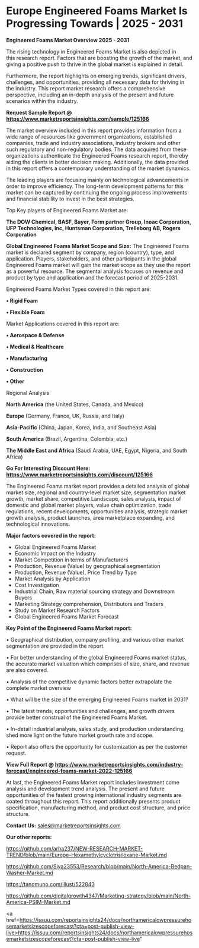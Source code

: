 # Europe Engineered Foams Market Is Progressing Towards | 2025 - 2031

<Strong> Engineered Foams Market Overview 2025 - 2031</strong>

The rising technology in Engineered Foams Market is also depicted in this research report. Factors that are boosting the growth of the market, and giving a positive push to thrive in the global market is explained in detail.

Furthermore, the report highlights on emerging trends, significant drivers, challenges, and opportunities, providing all necessary data for thriving in the industry. This report market research offers a comprehensive perspective, including an in-depth analysis of the present and future scenarios within the industry.

<strong>Request Sample Report @ <a href=https://www.marketreportsinsights.com/sample/125166>https://www.marketreportsinsights.com/sample/125166</a></strong>

The market overview included in this report provides information from a wide range of resources like government organizations, established companies, trade and industry associations, industry brokers and other such regulatory and non-regulatory bodies. The data acquired from these organizations authenticate the Engineered Foams research report, thereby aiding the clients in better decision making. Additionally, the data provided in this report offers a contemporary understanding of the market dynamics.

The leading players are focusing mainly on technological advancements in order to improve efficiency. The long-term development patterns for this market can be captured by continuing the ongoing process improvements and financial stability to invest in the best strategies.

Top Key players of Engineered Foams Market are:

<strong>The DOW Chemical, BASF, Bayer, Form partner Group, Inoac Corporation, UFP Technologies, Inc, Huntsman Corporation, Trelleborg AB, Rogers Corporation</strong>

<strong><b>Global Engineered Foams Market Scope and Size:</b></strong>
The Engineered Foams market is declared segment by company, region (country), type, and application. Players, stakeholders, and other participants in the global Engineered Foams market will gain the market scope as they use the report as a powerful resource. The segmental analysis focuses on revenue and product by type and application and the forecast period of 2025-2031.

Engineered Foams Market Types covered in this report are:

<strong>• Rigid Foam

• Flexible Foam</strong>

Market Applications covered in this report are:

<strong>• Aerospace & Defense

• Medical & Healthcare

• Manufacturing

• Construction

• Other</strong> 

Regional Analysis

<strong>North America</strong> (the United States, Canada, and Mexico)

<strong>Europe</strong> (Germany, France, UK, Russia, and Italy)

<strong>Asia-Pacific</strong> (China, Japan, Korea, India, and Southeast Asia)

<strong>South America</strong> (Brazil, Argentina, Colombia, etc.)

<strong>The Middle East and Africa</strong> (Saudi Arabia, UAE, Egypt, Nigeria, and South Africa)

<strong>Go For Interesting Discount Here: <a href=https://www.marketreportsinsights.com/discount/125166>https://www.marketreportsinsights.com/discount/125166</a></strong>

The Engineered Foams market report provides a detailed analysis of global market size, regional and country-level market size, segmentation market growth, market share, competitive Landscape, sales analysis, impact of domestic and global market players, value chain optimization, trade regulations, recent developments, opportunities analysis, strategic market growth analysis, product launches, area marketplace expanding, and technological innovations.

<strong><b>Major factors covered in the report:</b></strong>
<ul>
  <li>Global Engineered Foams Market </li>
  <li>Economic Impact on the Industry</li>
  <li>Market Competition in terms of Manufacturers</li>
  <li>Production, Revenue (Value) by geographical segmentation</li>
  <li>Production, Revenue (Value), Price Trend by Type</li>
  <li>Market Analysis by Application</li>
  <li>Cost Investigation</li>
  <li>Industrial Chain, Raw material sourcing strategy and Downstream Buyers</li>
  <li>Marketing Strategy comprehension, Distributors and Traders</li>
  <li>Study on Market Research Factors</li>
  <li>Global Engineered Foams Market Forecast</li>
</ul>

<strong><b>Key Point of the Engineered Foams Market report:</b></strong>

• Geographical distribution, company profiling, and various other market segmentation are provided in the report.

• For better understanding of the global Engineered Foams market status, the accurate market valuation which comprises of size, share, and revenue are also covered.

• Analysis of the competitive dynamic factors better extrapolate the complete market overview

• What will be the size of the emerging Engineered Foams market in 2031?

• The latest trends, opportunities and challenges, and growth drivers provide better construal of the Engineered Foams Market.

• In-detail industrial analysis, sales study, and production understanding shed more light on the future market growth rate and scope.

• Report also offers the opportunity for customization as per the customer request.

<strong><b>View Full Report @ <a href=https://www.marketreportsinsights.com/industry-forecast/engineered-foams-market-2022-125166>https://www.marketreportsinsights.com/industry-forecast/engineered-foams-market-2022-125166</a></b></strong>


At last, the Engineered Foams Market report includes investment come analysis and development trend analysis. The present and future opportunities of the fastest growing international industry segments are coated throughout this report. This report additionally presents product specification, manufacturing method, and product cost structure, and price structure.

<strong>Contact Us:</strong>
sales@marketreportsinsights.com

<strong>Our other reports:</strong>

<a href=https://github.com/arha237/NEW-RESEARCH-MARKET-TREND/blob/main/Europe-Hexamethylcyclotrisiloxane-Market.md>https://github.com/arha237/NEW-RESEARCH-MARKET-TREND/blob/main/Europe-Hexamethylcyclotrisiloxane-Market.md</a>

<a href=https://github.com/Siya23553/Research/blob/main/North-America-Bedpan-Washer-Market.md>https://github.com/Siya23553/Research/blob/main/North-America-Bedpan-Washer-Market.md</a>

<a href=https://tanomuno.com/illust/522843>https://tanomuno.com/illust/522843</a>

<a href=https://github.com/digitalgrowth4347/Marketing-strategy/blob/main/North-America-PSIM-Market.md>https://github.com/digitalgrowth4347/Marketing-strategy/blob/main/North-America-PSIM-Market.md</a>

<a href=https://issuu.com/reportsinsights24/docs/northamericalowpressurehosemarketsizescopeforecast?cta=post-publish-view-live>https://issuu.com/reportsinsights24/docs/northamericalowpressurehosemarketsizescopeforecast?cta=post-publish-view-live</a>"
